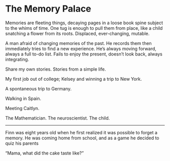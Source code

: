 # The Memory Palace

Memories are fleeting things, decaying pages in a loose book spine subject to the whims of time. One tug is enough to pull them from place, like a child snatching a flower from its roots. Displaced, ever-changing, mutable.

A man afraid of changing memories of the past. He records them then immediately tries to find a new experience. He’s always moving forward, always a full to-do list. Fails to enjoy the present, doesn’t look back, always integrating.

Share my own stories. Stories from a simple life.

My first job out of college; Kelsey and winning a trip to New York.

A spontaneous trip to Germany.

Walking in Spain.

Meeting Caitlyn.

The Mathematician. The neuroscientist. The child.

---

Finn was eight years old when he first realized it was possible to forget a memory. He was coming home from school, and as a game he decided to quiz his parents

“Mama, what did the cake taste like?”

